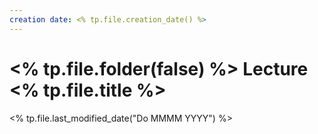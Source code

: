 ```yaml
---
creation date: <% tp.file.creation_date() %>
---
```

#  <% tp.file.folder(false) %> Lecture <% tp.file.title %>
<% tp.file.last_modified_date("Do MMMM YYYY") %>

##